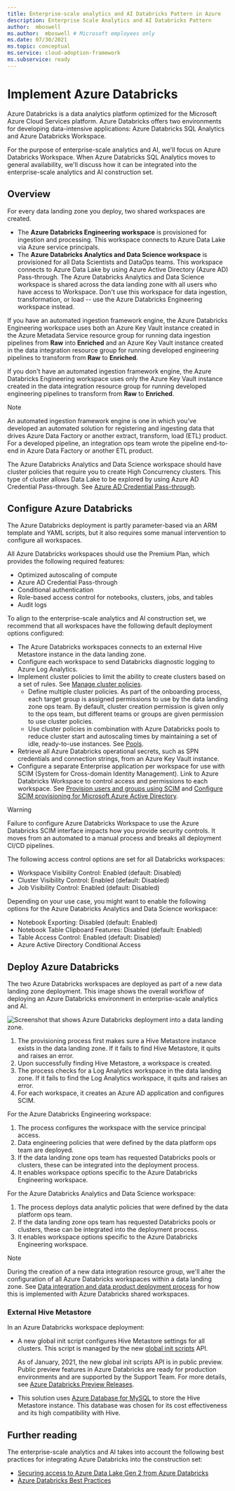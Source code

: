 ```yaml
---
title: Enterprise-scale analytics and AI Databricks Pattern in Azure
description: Enterprise Scale Analytics and AI Databricks Pattern
author:  mboswell
ms.author:  mboswell # Microsoft employees only
ms.date: 07/30/2021
ms.topic: conceptual
ms.service: cloud-adoption-framework
ms.subservice: ready
---
```


# Implement Azure Databricks

Azure Databricks is a data analytics platform optimized for the Microsoft Azure Cloud Services platform. Azure Databricks offers two environments for developing data-intensive applications: Azure Databricks SQL Analytics and Azure Databricks Workspace.

For the purpose of enterprise-scale analytics and AI, we'll focus on Azure Databricks Workspace. When Azure Databricks SQL Analytics moves to general availability, we'll discuss how it can be integrated into the enterprise-scale analytics and AI construction set.

## Overview

For every data landing zone you deploy, two shared workspaces are created.

* The **Azure Databricks Engineering workspace** is provisioned for ingestion and processing. This workspace connects to Azure Data Lake via Azure service principals.
* The **Azure Databricks Analytics and Data Science workspace** is provisioned for all Data Scientists and DataOps teams. This workspace connects to Azure Data Lake by using Azure Active Directory (Azure AD) Pass-through.
  The Azure Databricks Analytics and Data Science workspace is shared across the data landing zone with all users who have access to Workspace. Don't use this workspace for data ingestion, transformation, or load -- use the Azure Databricks Engineering workspace instead.

If you have an automated ingestion framework engine, the Azure Databricks Engineering workspace uses both an Azure Key Vault instance created in the Azure Metadata Service resource group for running data ingestion pipelines from **Raw** into **Enriched** and an Azure Key Vault instance created in the data integration resource group for running developed engineering pipelines to transform from **Raw** to **Enriched**.

If you don't have an automated ingestion framework engine, the Azure Databricks Engineering workspace uses only the Azure Key Vault instance created in the data integration resource group for running developed engineering pipelines to transform from **Raw** to **Enriched**.

>[!NOTE]
>An automated ingestion framework engine is one in which you've developed an automated solution for registering and ingesting data that drives Azure Data Factory or another extract, transform, load (ETL) product. For a developed pipeline, an integration ops team wrote the pipeline end-to-end in Azure Data Factory or another ETL product.

The Azure Databricks Analytics and Data Science workspace should have cluster policies that require you to create High Concurrency clusters. This type of cluster allows Data Lake to be explored by using Azure AD Credential Pass-through. See [Azure AD Credential Pass-through](https://github.com/hurtn/datalake-ADLS-access-patterns-with-Databricks/blob/master/readme.md#pattern-3---aad-credential-passthrough).

## Configure Azure Databricks

The Azure Databricks deployment is partly parameter-based via an ARM template and YAML scripts, but it also requires some manual intervention to configure all workspaces.

All Azure Databricks workspaces should use the Premium Plan, which provides the following required features:

* Optimized autoscaling of compute
* Azure AD Credential Pass-through
* Conditional authentication
* Role-based access control for notebooks, clusters, jobs, and tables
* Audit logs

To align to the enterprise-scale analytics and AI construction set, we recommend that all workspaces have the following default deployment options configured:

* The Azure Databricks workspaces connects to an external Hive Metastore instance in the data landing zone.
* Configure each workspace to send Databricks diagnostic logging to Azure Log Analytics.
* Implement cluster policies to limit the ability to create clusters based on a set of rules. See [Manage cluster policies](/azure/databricks/administration-guide/clusters/policies).
  * Define multiple cluster policies. As part of the onboarding process, each target group is assigned permissions to use by the data landing zone ops team. By default, cluster creation permission is given only to the ops team, but different teams or groups are given permission to use cluster policies.
  * Use cluster policies in combination with Azure Databricks pools to reduce cluster start and autoscaling times by maintaining a set of idle, ready-to-use instances. See [Pools](/azure/databricks/clusters/instance-pools/).
* Retrieve all Azure Databricks operational secrets, such as SPN credentials and connection strings, from an Azure Key Vault instance.
* Configure a separate Enterprise application per workspace for use with SCIM (System for Cross-domain Identity Management). Link to Azure Databricks Workspace to control access and permissions to each workspace. See [Provision users and groups using SCIM](/azure/databricks/administration-guide/users-groups/scim/) and [Configure SCIM provisioning for Microsoft Azure Active Directory](/azure/databricks/administration-guide/users-groups/scim/aad).

>[!WARNING]
>Failure to configure Azure Databricks Workspace to use the Azure Databricks SCIM interface impacts how you provide security controls. It moves from an automated to a manual process and breaks all deployment CI/CD pipelines.

The following access control options are set for all Databricks workspaces:

* Workspace Visibility Control: Enabled (default: Disabled)
* Cluster Visibility Control: Enabled (default: Disabled)
* Job Visibility Control: Enabled (default: Disabled)

Depending on your use case, you might want to enable the following options for the Azure Databricks Analytics and Data Science workspace:

* Notebook Exporting: Disabled (default: Enabled)
* Notebook Table Clipboard Features: Disabled (default: Enabled)
* Table Access Control: Enabled (default: Disabled)
* Azure Active Directory Conditional Access

## Deploy Azure Databricks

The two Azure Databricks workspaces are deployed as part of a new data landing zone deployment. This image shows the overall workflow of deploying an Azure Databricks environment in enterprise-scale analytics and AI.

![Screenshot that shows Azure Databricks deployment into a data landing zone.](../images/databricks-deploy.png)

1. The provisioning process first makes sure a Hive Metastore instance exists in the data landing zone.
   If it fails to find Hive Metastore, it quits and raises an error.
2. Upon successfully finding Hive Metastore, a workspace is created.
3. The process checks for a Log Analytics workspace in the data landing zone.
   If it fails to find the Log Analytics workspace, it quits and raises an error.
4. For each workspace, it creates an Azure AD application and configures SCIM.

For the Azure Databricks Engineering workspace:

1. The process configures the workspace with the service principal access.
2. Data engineering policies that were defined by the data platform ops team are deployed.
3. If the data landing zone ops team has requested Databricks pools or clusters, these can be integrated into the deployment process.
4. It enables workspace options specific to the Azure Databricks Engineering workspace.

For the Azure Databricks Analytics and Data Science workspace:

1. The process deploys data analytic policies that were defined by the data platform ops team.
2. If the data landing zone ops team has requested Databricks pools or clusters, these can be integrated into the deployment process.
3. It enables workspace options specific to the Azure Databricks Engineering workspace.

>[!NOTE]
>During the creation of a new data integration resource group, we'll alter the configuration of all Azure Databricks workspaces within a data landing zone. See [Data integration and data product deployment process](../eslz-platform-provisioning.md#data-integration--data-product-deployment-process) for how this is implemented with Azure Databricks shared workspaces.

### External Hive Metastore

In an Azure Databricks workspace deployment:

* A new global init script configures Hive Metastore settings for all clusters. This script is managed by the new [global init scripts](https://docs.databricks.com/clusters/init-scripts.html#global-init-scripts) API.

  As of January, 2021, the new global init scripts API is in public preview. Public preview features in Azure Databricks are ready for production environments and are supported by the Support Team. For more details, see [Azure Databricks Preview Releases](/azure/databricks/release-notes/release-types).

* This solution uses [Azure Database for MySQL](https://azure.microsoft.com/services/mysql/) to store the Hive Metastore instance. This database was chosen for its cost effectiveness and its high compatibility with Hive.

## Further reading

The enterprise-scale analytics and AI takes into account the following best practices for integrating Azure Databricks into the construction set:

* [Securing access to Azure Data Lake Gen 2 from Azure Databricks](https://github.com/hurtn/datalake-ADLS-access-patterns-with-Databricks/blob/master/readme.md)
* [Azure Databricks Best Practices](https://github.com/Azure/AzureDatabricksBestPractices/blob/master/toc.md)
